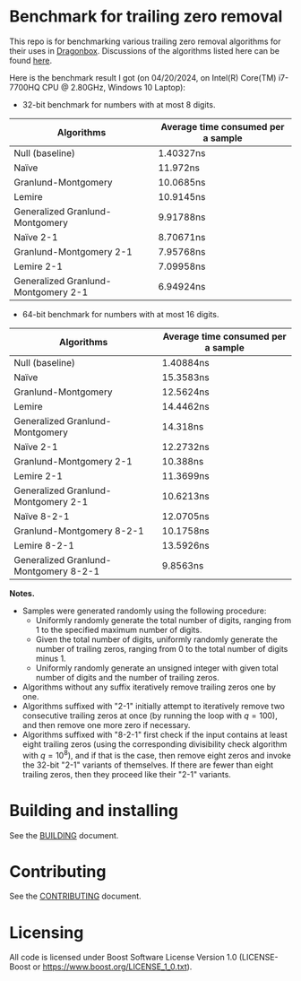 # Benchmark for trailing zero removal

This repo is for benchmarking various trailing zero removal algorithms for their uses in [Dragonbox](https://github.com/jk-jeon/dragonbox). Discussions of the algorithms listed here can be found [here](https://jk-jeon.github.io/posts/2024/04/how-to-quickly-factor-out-a-constant-factor/).

Here is the benchmark result I got (on 04/20/2024, on Intel(R) Core(TM) i7-7700HQ CPU @ 2.80GHz, Windows 10 Laptop):

- 32-bit benchmark for numbers with at most 8 digits.

| Algorithms                            | Average time consumed per a sample |
| --------------------------------------|------------------------------------|
| Null (baseline)                       | 1.40327ns                          |
| Naïve                                 | 11.972ns                           |
| Granlund-Montgomery                   | 10.0685ns                          |
| Lemire                                | 10.9145ns                          |
| Generalized Granlund-Montgomery       | 9.91788ns                          |
| Naïve 2-1                             | 8.70671ns                          |
| Granlund-Montgomery 2-1               | 7.95768ns                          |
| Lemire 2-1                            | 7.09958ns                          |
| Generalized Granlund-Montgomery 2-1   | 6.94924ns                          |

- 64-bit benchmark for numbers with at most 16 digits.

| Algorithms                            | Average time consumed per a sample |
| --------------------------------------|------------------------------------|
| Null (baseline)                       | 1.40884ns                          |
| Naïve                                 | 15.3583ns                          |
| Granlund-Montgomery                   | 12.5624ns                          |
| Lemire                                | 14.4462ns                          |
| Generalized Granlund-Montgomery       | 14.318ns                           |
| Naïve 2-1                             | 12.2732ns                          |
| Granlund-Montgomery 2-1               | 10.388ns                           |
| Lemire 2-1                            | 11.3699ns                          |
| Generalized Granlund-Montgomery 2-1   | 10.6213ns                          |
| Naïve 8-2-1                           | 12.0705ns                          |
| Granlund-Montgomery 8-2-1             | 10.1758ns                          |
| Lemire 8-2-1                          | 13.5926ns                          |
| Generalized Granlund-Montgomery 8-2-1 | 9.8563ns                           |

**Notes.**
- Samples were generated randomly using the following procedure:
  - Uniformly randomly generate the total number of digits, ranging from 1 to the specified maximum number of digits.
  - Given the total number of digits, uniformly randomly generate the number of trailing zeros, ranging from 0 to the total number of digits minus 1.
  - Uniformly randomly generate an unsigned integer with given total number of digits and the number of trailing zeros.
- Algorithms without any suffix iteratively remove trailing zeros one by one.
- Algorithms suffixed with "2-1" initially attempt to iteratively remove two consecutive trailing zeros at once (by running the loop with $q=100$), and then remove one more zero if necessary.
- Algorithms suffixed with "8-2-1" first check if the input contains at least eight trailing zeros (using the corresponding divisibility check algorithm with $q=10^{8}$), and if that is the case, then remove eight zeros and invoke the 32-bit "2-1" variants of themselves. If there are fewer than eight trailing zeros, then they proceed like their "2-1" variants.

# Building and installing

See the [BUILDING](BUILDING.md) document.

# Contributing

See the [CONTRIBUTING](CONTRIBUTING.md) document.

# Licensing

All code is licensed under Boost Software License Version 1.0 (LICENSE-Boost or https://www.boost.org/LICENSE_1_0.txt).
